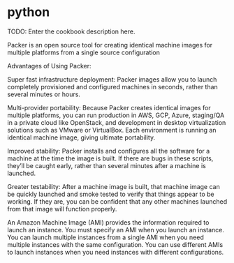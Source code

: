 # python

TODO: Enter the cookbook description here.

Packer is an open source tool for creating identical machine images for multiple platforms from a single source configuration

Advantages of Using Packer:

Super fast infrastructure deployment: Packer images allow you to launch completely provisioned and configured machines in seconds, rather than several minutes or hours.

Multi-provider portability: Because Packer creates identical images for multiple platforms, you can run production in AWS, GCP, Azure, staging/QA in a private cloud like OpenStack, and development in desktop virtualization solutions such as VMware or VirtualBox. Each environment is running an identical machine image, giving ultimate portability.

Improved stability: Packer installs and configures all the software for a machine at the time the image is built. If there are bugs in these scripts, they’ll be caught early, rather than several minutes after a machine is launched.

Greater testability: After a machine image is built, that machine image can be quickly launched and smoke tested to verify that things appear to be working. If they are, you can be confident that any other machines launched from that image will function properly.


An Amazon Machine Image (AMI) provides the information required to launch an instance. You must specify an AMI when you launch an instance. You can launch multiple instances from a single AMI when you need multiple instances with the same configuration. You can use different AMIs to launch instances when you need instances with different configurations.
